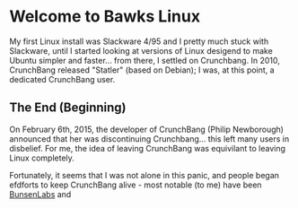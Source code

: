 # Welcome to Bawks Linux
My first Linux install was Slackware 4/95 and I pretty much stuck with Slackware, until I started looking at versions of Linux desigend to make Ubuntu simpler and faster... from there, I settled on Crunchbang.
In 2010, CrunchBang released "Statler" (based on Debian); I was, at this point, a dedicated CrunchBang user.
## The End (Beginning)
On February 6th, 2015, the developer of CrunchBang (Philip Newborough) announced that her was discontinuing Crunchbang... this left many users in disbelief. For me, the idea of leaving CrunchBang was equivilant to leaving Linux completely.

Fortunately, it seems that I was not alone in this panic, and people began efdforts to keep CrunchBang alive - most notable (to me) have been [BunsenLabs](https://www.bunsenlabs.org) and
